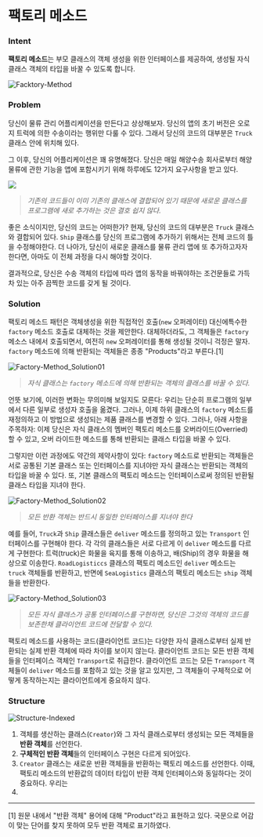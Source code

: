 # 팩토리 메소드

### Intent

**팩토리 메소드**는 부모 클래스의 객체 생성을 위한 인터페이스를 제공하여, 생성될 자식 클래스 객체의 타입을 바꿀 수 있도록 합니다.

![Facktory-Method](https://refactoring.guru/images/patterns/content/factory-method/factory-method.png)

### Problem

당신이 물류 관리 어플리케이션을 만든다고 상상해보자. 당신의 앱의 초기 버전은 오로지 트럭에 의한 수송이라는 행위만 다룰 수 있다. 그래서 당신의 코드의 대부분은 `Truck` 클래스 안에 위치해 있다.

그 이후, 당신의 어플리케이션은 꽤 유명해졌다. 당신은 매일 해양수송 회사로부터 해양물류에 관한 기능을 앱에 포함시키기 위해 하루에도 12가지 요구사항을 받고 있다.

![](https://refactoring.guru/images/patterns/diagrams/factory-method/problem1.png)
> *기존의 코드들이 이미 기존의 클래스에 결합되어 있기 때문에 새로운 클래스를 프로그램에 새로 추가하는 것은 결호 쉽지 않다.*

좋은 소식이지만, 당신의 코드는 어떠한가? 현재, 당신의 코드의 대부분은 `Truck` 클래스와 결합되어 있다. `Ship` 클래스를 당신의 프로그램에 추가하기 위해서는 전체 코드의 틀을 수정해야한다. 더 나아가, 당신이 새로운 클래스를 물류 관리 앱에 또 추가하고자자 한다면, 아마도 이 전체 과정을 다시 해야할 것이다.

결과적으로, 당신은 수송 객체의 타입에 따라 앱의 동작을 바꿔야하는 조건문들로 가득차 있는 아주 끔찍한 코드를 갖게 될 것이다.

### Solution

팩토리 메소드 패턴은 객체생성을 위한 직접적인 호출(`new` 오퍼레이터) 대신에특수한 `factory` 메소드 호출로 대체하는 것을 제안한다.
대체하더라도, 그 객체들은 `factory` 메소스 내에서 호출되면서, 여전히 `new` 오퍼레이터를 통해 생성될 것이니 걱정은 말자. `factory` 메소드에 의해 반환되는 객체들은 종종 "Products"라고 부른다.[1]

![Factory-Method_Solution01](https://refactoring.guru/images/patterns/diagrams/factory-method/solution1.png)
> *자식 클래스는 `factory` 메소드에 의해 반환되는 객체의 클래스를 바꿀 수 있다.*

언뜻 보기에, 이러한 변화는 무의미해 보일지도 모른다: 우리는 단순히 프로그램의 일부에서 다른 일부로 생성자 호출을 옮겼다. 그러나, 이제 하위 클래스의 `factory` 메소드를 재정의하고 이 방법으로 생성되는 제품 클래스를 변경할 수 있다. 그러나, 아래 사항을 주목하자: 이제 당신은 자식 클래스의 멤버인 팩토리 메소드를 오버라이드(Overried) 할 수 있고, 오버 라이드한 메소드를 통해 반환되는 클래스 타입을 바꿀 수 있다.

그렇지만 이런 과정에도 약간의 제약사항이 있다: `factory` 메소드로 반환되는 객체들은 서로 공통된 기본 클래스 또는 인터페이스를 지녀야만 자식 클래스는 반환되는 객체의 타입을 바꿀 수 있다. 또, 기본 클래스의 팩토리 메소드는 인터페이스로써 정의된 반환될 클래스 타입을 지녀야 한다.

![Factory-Method_Solution02](https://refactoring.guru/images/patterns/diagrams/factory-method/solution2-en.png)
> *모든 반환 객체는 반드시 동일한 인터페이스를 지녀야 한다*

예를 들어, `Truck`과 `Ship` 클래스들은 `deliver` 메소드를 정의하고 있는 `Transport` 인터페이스를 구현해야 한다. 각 각의 클래스들은 서로 다르게 이 `deliver` 메소드를 다르게 구현한다: 트럭(truck)은 화물을 육지를 통해 이송하고, 배(Ship)의 경우 화물을 해상으로 이송한다. `RoadLogisticcs` 클래스의 팩토리 메소드인 `deliver` 메소드는 `truck` 객체들를 반환하고, 반면에 `SeaLogistics` 클래스의 팩토리 메소드는 `ship` 객체들을 반환한다.

![Factory-Method_Solution03](https://refactoring.guru/images/patterns/diagrams/factory-method/solution3.png)
> *모든 자식 클래스가 공통 인터페이스를 구현하면, 당신은 그것의 객체의 코드를 보존한채 클라이언트 코드에 전달할 수 있다.*

팩토리 메소드를 사용하는 코드(클라이언트 코드)는 다양한 자식 클래스로부터 실제 반환되는 실제 반환 객체에 따라 차이를 보이지 않는다. 클라이언트 코드는 모든 반환 객체들을 인터페이스 객체인 `Transport`로 취급한다. 클라이언트 코드는 모든 `Transport` 객체들이 `deliver` 메소드를 포함하고 있는 것을 알고 있지만, 그 객체들이 구체적으로 어떻게 동작하는지는 클라이언트에게 중요하지 않다.  

### Structure

![Structure-Indexed](https://refactoring.guru/images/patterns/diagrams/factory-method/structure-indexed.png)  

 1. 객체를 생산하는 클래스(`Creator`)와 그 자식 클래스로부터 생성되는 모든 객체들을 **반환 객체**를 선언한다.  
 2. **구체적인 반환 객체**들의 인터페이스 구현은 다르게 되어있다.  
 3. `Creator` 클래스는 새로운 반환 객체들을 반환하는 팩토리 메소드를 선언한다. 이때, 팩토리 메소드의 반환값의 데이터 타입이 반환 객체 인터페이스와 동일하다는 것이 중요하다. 우리는 
 4. 

---

[1] 원문 내에서 "반환 객체" 용어에 대해 "Product"라고 표현하고 있다. 국문으로 어감이 맞는 단어를 찾지 못하여 모두 반환 객체로 표기하였다. 
